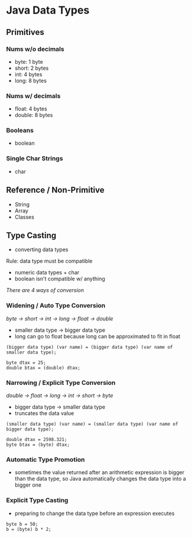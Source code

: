 # Java Data Types
## Primitives
### Nums w/o decimals
- byte: 1 byte
- short: 2 bytes
- int: 4 bytes
- long: 8 bytes  

### Nums w/ decimals
- float: 4 bytes
- double: 8 bytes  

### Booleans
- boolean  

### Single Char Strings
- char  

## Reference / Non-Primitive
- String
- Array
- Classes  

## Type Casting
- converting data types  

Rule: data type must be compatible
- numeric data types + char
- boolean isn't compatible w/ anything  

*There are 4 ways of conversion*  

### Widening / Auto Type Conversion
*byte -> short -> int -> long -> float -> double*
- smaller data type -> bigger data type
- long can go to float because long can be approximated to fit in float
```
(bigger data type) (var name) = (bigger data type) (var name of smaller data type);

byte dtax = 25;
double btax = (double) dtax;
```

### Narrowing / Explicit Type Conversion
*double -> float -> long -> int -> short -> byte*
- bigger data type -> smaller data type
- truncates the data value
```
(smaller data type) (var name) = (smaller data type) (var name of bigger data type);

double dtax = 2598.321;
byte btax = (byte) dtax;
```

### Automatic Type Promotion
- sometimes the value returned after an arithmetic expression is bigger than the data type, so Java automatically changes the data type into a bigger one  

### Explicit Type Casting
- preparing to change the data type before an expression executes
```
byte b = 50;
b = (byte) b * 2;
```  